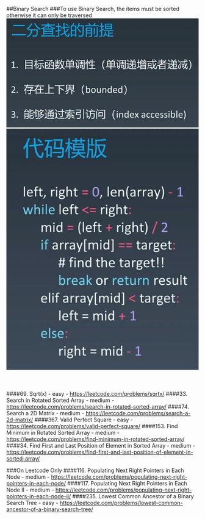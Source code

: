 ##Binary Search
###To use Binary Search, the items must be sorted otherwise it can only be traversed
![Image of binary_search_precondition](imgs/binary_search_precondition.jpg)
![Image of binary_search_code_template](imgs/binary_search_code_template.jpg)
<br></br>
<br></br>
####69. Sqrt(x) - easy - https://leetcode.com/problems/sqrtx/
####33. Search in Rotated Sorted Array - medium - https://leetcode.com/problems/search-in-rotated-sorted-array/
####74. Search a 2D Matrix - medium - https://leetcode.com/problems/search-a-2d-matrix/
####367. Valid Perfect Square - easy - https://leetcode.com/problems/valid-perfect-square/
####153. Find Minimum in Rotated Sorted Array - medium - https://leetcode.com/problems/find-minimum-in-rotated-sorted-array/
####34. Find First and Last Position of Element in Sorted Array - medium - https://leetcode.com/problems/find-first-and-last-position-of-element-in-sorted-array/

###On Leetcode Only
####116. Populating Next Right Pointers in Each Node - medium - https://leetcode.com/problems/populating-next-right-pointers-in-each-node/
####117. Populating Next Right Pointers in Each Node II - medium - https://leetcode.com/problems/populating-next-right-pointers-in-each-node-ii/
####235. Lowest Common Ancestor of a Binary Search Tree - easy - https://leetcode.com/problems/lowest-common-ancestor-of-a-binary-search-tree/